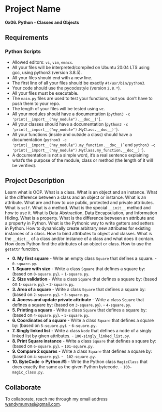 # Project Name
**0x06. Python - Classes and Objects**

##  Requirements

### Python Scripts
*   Allowed editors: `vi`, `vim`, `emacs`.
*   All your files will be interpreted/compiled on Ubuntu 20.04 LTS using gcc, using python3 (version 3.8.5).
*   All your files should end with a new line.
*   The first line of all your files should be exactly `#!/usr/bin/python3`.
*   Your code should use the pycodestyle (version `2.8.*`).
*   All your files must be executable.
*   The `main.py` files are used to test your functions, but you don’t have to push them to your repo.
*   The length of your files will be tested using `wc`.
*   All your modules should have a documentation (`python3 -c 'print(__import__("my_module").__doc__)'`).
*   All your classes should have a documentation (`python3 -c 'print(__import__("my_module").MyClass.__doc__)'`).
*   All your functions (inside and outside a class) should have a documentation (`python3 -c 'print(__import__("my_module").my_function.__doc__)`' and `python3 -c 'print(__import__("my_module").MyClass.my_function.__doc__)'`).
*   A documentation is not a simple word, it’s a real sentence explaining what’s the purpose of the module, class or method (the length of it will be verified).


## Project Description
Learn what is OOP.
What is a class.
What is an object and an instance.
What is the difference between a class and an object or instance.
What is an attribute.
What are and how to use public, protected and private attributes.
What is `self`.
What is a method.
What is the special `__init__` method and how to use it.
What is Data Abstraction, Data Encapsulation, and Information Hiding.
What is a property.
What is the difference between an attribute and a property in Python.
What is the Pythonic way to write getters and setters in Python.
How to dynamically create arbitrary new attributes for existing instances of a class.
How to bind attributes to object and classes.
What is the `__dict__` of a class and/or instance of a class and what does it contain.
How does Python find the attributes of an object or class.
How to use the `getattr` function.

* **0. My first square** - Write an empty class `Square` that defines a square. - `0-square.py`.
* **1. Square with size** - Write a class `Square` that defines a square by: (based on `0-square.py`). - `1-square.py`.
* **2. Size validation** - Write a class `Square` that defines a square by: (based on `1-square.py`). - `2-square.py`.
* **3. Area of a square** - Write a class `Square` that defines a square by: (based on `2-square.py`). - `3-square.py`.
* **4. Access and update private attribute** - Write a class `Square` that defines a square by: (based on `3-square.py`). - `4-square.py`.
* **5. Printing a square** - Write a class `Square` that defines a square by: (based on `4-square.py`). - `5-square.py`.
* **6. Coordinates of a square** - Write a class `Square` that defines a square by: (based on `5-square.py`). - `6-square.py`.
* **7. Singly linked list** - Write a class `Node` that defines a node of a singly linked list by given attributes. - `100-singly_linked_list.py`.
* **8. Print Square instance** - Write a class `Square` that defines a square by: (based on `6-square.py`). - `101-square.py`.
* **9. Compare 2 squares** - Write a class `Square` that defines a square by: (based on `4-square.py`). - ` 102-square.py`.
* **10. ByteCode -> Python #5** - Write the Python class `MagicClass` that does exactly the same as the given Python bytecode. - `103-magic_class.py`.

## Collaborate

To collaborate, reach me through my email address wendymunyasi@gmail.com.
